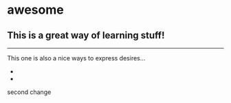 # awesome
This is a great way of learning stuff!
-----------------
-----------------

This one is also a nice ways to express desires...

-
-

second change
